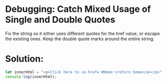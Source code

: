 # Debugging: Catch Mixed Usage of Single and Double Quotes
Fix the string so it either uses different quotes for the href value, or escape the existing ones. Keep the double quote marks around the entire string.
# Solution:
```javascript
let innerHtml = "<p>Click here to <a href='#Home'>return home</a></p>";
console.log(innerHtml);
```